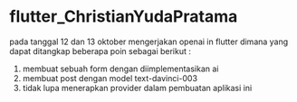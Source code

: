 # flutter_ChristianYudaPratama

pada tanggal 12 dan 13 oktober mengerjakan openai in flutter
dimana yang dapat ditangkap beberapa poin sebagai berikut :

1. membuat sebuah form dengan diimplementasikan ai
2. membuat post dengan model text-davinci-003
3. tidak lupa menerapkan provider dalam pembuatan aplikasi ini
